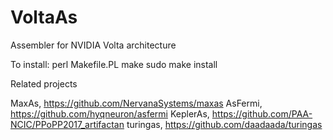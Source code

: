 # VoltaAs
Assembler for NVIDIA Volta architecture

To install:
    perl Makefile.PL
    make
    sudo make install

Related projects

MaxAs, https://github.com/NervanaSystems/maxas 
AsFermi, https://github.com/hyqneuron/asfermi
KeplerAs, https://github.com/PAA-NCIC/PPoPP2017_artifactan
turingas, https://github.com/daadaada/turingas

